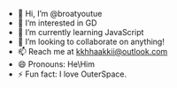- 👋 Hi, I’m @broatyoutue
- 👀 I’m interested in GD
- 🌱 I’m currently learning JavaScript
- 💞️ I’m looking to collaborate on anything!
- 📫 Reach me at kkhhaakkii@outlook.com
- 😄 Pronouns: He\Him
- ⚡ Fun fact: I love OuterSpace.

<!---
broatyoutue/broatyoutue is a ✨ special ✨ repository because its `README.md` (this file) appears on your GitHub profile.
You can click the Preview link to take a look at your changes.
--->

